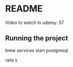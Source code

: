 # README

Video to watch in udemy: 57

## Running the project

brew services start postgresql

rails s